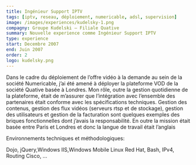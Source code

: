```yaml
---
title: Ingénieur Support IPTV
tags: [iptv, reseau, déploiement, numericable, adsl, supervision]
image: /images/experiences/kudelsky-1.png
compagny: Groupe Kudelski – Filiale Quative
summary: Nouvelle experience comme Ingénieur Support IPTV
type: experience
start: Decembre 2007
end: Juin 2007
order: 2
logo: kudelsky.png
---
```


Dans le cadre du déploiement de l’offre vidéo à la demande au sein de la société Numericable, j’ai été amené à déployer la plateforme VOD de la société Quative basée à Londres. Mon rôle, outre la gestion quotidienne de la plateforme, était de m’assurer que l’intégration avec l’ensemble des partenaires était conforme avec les spécifications techniques. Gestion des contenus, gestion des flux vidéos (serveurs rtsp et de stockage), gestion des utilisateurs et gestion de la facturation sont quelques exemples des briques fonctionnelles dont j’avais la responsabilité. En outre la mission était basée entre Paris et Londres et donc la langue de travail était l’anglais

Environnements techniques et méthodologiques:

Dojo, jQuery,Windows IIS,Windows Mobile
Linux Red Hat, Bash, IPv4, Routing Cisco, …
